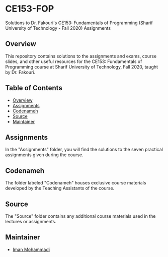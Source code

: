 # CE153-FOP
Solutions to Dr. Fakouri's CE153: Fundamentals of Programming (Sharif University of Technology - Fall 2020) Assignments

## Overview

This repository contains solutions to the assignments and exams, course slides, and other useful resources for the CE153: Fundamentals of Programming course at Sharif University of Technology, Fall 2020, taught by Dr. Fakouri.

## Table of Contents

- [Overview](#overview)
- [Assignments](#assignments)
- [Codenameh](#codenameh)
- [Source](#source)
- [Maintainer](#Maintainer)

## Assignments

In the "Assignments" folder, you will find the solutions to the seven practical assignments given during the course.

## Codenameh

The folder labeled "Codenameh" houses exclusive course materials developed by the Teaching Assistants of the course.

## Source

The "Source" folder contains any additional course materials used in the lectures or assignments.

## Maintainer

- [Iman Mohammadi](https://github.com/Imanm02)